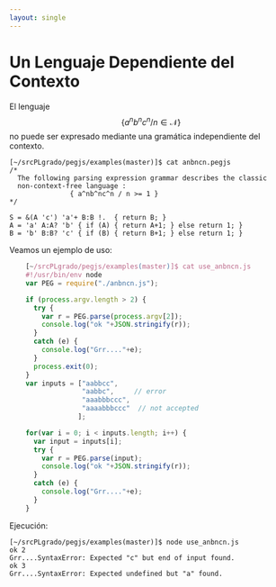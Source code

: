 ```yaml
---
layout: single
---
```


# Un Lenguaje Dependiente del Contexto

El lenguaje $$\{ a^n b^n c^n / n \in \mathcal{N} \}$$ no puede ser
expresado mediante una gramática independiente del contexto.

    [~/srcPLgrado/pegjs/examples(master)]$ cat anbncn.pegjs 
    /*
      The following parsing expression grammar describes the classic 
      non-context-free language : 
                   { a^nb^nc^n / n >= 1 }
    */

    S = &(A 'c') 'a'+ B:B !.  { return B; }
    A = 'a' A:A? 'b' { if (A) { return A+1; } else return 1; }
    B = 'b' B:B? 'c' { if (B) { return B+1; } else return 1; }

Veamos un ejemplo de uso:

```js
    [~/srcPLgrado/pegjs/examples(master)]$ cat use_anbncn.js 
    #!/usr/bin/env node
    var PEG = require("./anbncn.js");

    if (process.argv.length > 2) {
      try {
        var r = PEG.parse(process.argv[2]);
        console.log("ok "+JSON.stringify(r));
      }
      catch (e) {
        console.log("Grr...."+e);
      }
      process.exit(0);
    }
    var inputs = ["aabbcc", 
                  "aabbc",     // error
                  "aaabbbccc",
                  "aaaabbbccc"  // not accepted
                 ];

    for(var i = 0; i < inputs.length; i++) {
      var input = inputs[i];
      try {
        var r = PEG.parse(input);
        console.log("ok "+JSON.stringify(r));
      }
      catch (e) {
        console.log("Grr...."+e);
      }
    }
```

Ejecución:

    [~/srcPLgrado/pegjs/examples(master)]$ node use_anbncn.js
    ok 2
    Grr....SyntaxError: Expected "c" but end of input found.
    ok 3
    Grr....SyntaxError: Expected undefined but "a" found.

